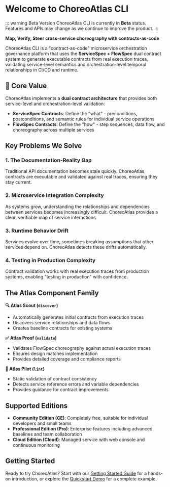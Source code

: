 # Welcome to ChoreoAtlas CLI

::: warning Beta Version
ChoreoAtlas CLI is currently in **Beta** status. Features and APIs may change as we continue to improve the product.
:::

**Map, Verify, Steer cross-service choreography with contracts-as-code**

ChoreoAtlas CLI is a "contract-as-code" microservice orchestration governance platform that uses the **ServiceSpec + FlowSpec** dual contract system to generate executable contracts from real execution traces, validating service-level semantics and orchestration-level temporal relationships in CI/CD and runtime.

## 🎯 Core Value

ChoreoAtlas implements a **dual contract architecture** that provides both service-level and orchestration-level validation:

- **ServiceSpec Contracts**: Define the "what" - preconditions, postconditions, and semantic rules for individual service operations
- **FlowSpec Contracts**: Define the "how" - step sequences, data flow, and choreography across multiple services

## Key Problems We Solve

### 1. The Documentation-Reality Gap
Traditional API documentation becomes stale quickly. ChoreoAtlas contracts are executable and validated against real traces, ensuring they stay current.

### 2. Microservice Integration Complexity  
As systems grow, understanding the relationships and dependencies between services becomes increasingly difficult. ChoreoAtlas provides a clear, verifiable map of service interactions.

### 3. Runtime Behavior Drift
Services evolve over time, sometimes breaking assumptions that other services depend on. ChoreoAtlas detects these drifts automatically.

### 4. Testing in Production Complexity
Contract validation works with real execution traces from production systems, enabling "testing in production" with confidence.

## The Atlas Component Family

**🔍 Atlas Scout (`discover`)**
- Automatically generates initial contracts from execution traces
- Discovers service relationships and data flows
- Creates baseline contracts for existing systems

**✅ Atlas Proof (`validate`)**  
- Validates FlowSpec choreography against actual execution traces
- Ensures design matches implementation
- Provides detailed coverage and compliance reports

**🧭 Atlas Pilot (`lint`)**
- Static validation of contract consistency
- Detects service reference errors and variable dependencies  
- Provides guidance for contract improvements

## Supported Editions

- **Community Edition (CE)**: Completely free, suitable for individual developers and small teams
- **Professional Edition (Pro)**: Enterprise features including advanced baselines and team collaboration  
- **Cloud Edition (Cloud)**: Managed service with web console and continuous monitoring

## Getting Started

Ready to try ChoreoAtlas? Start with our [Getting Started Guide](./getting-started.md) for a hands-on introduction, or explore the [Quickstart Demo](https://github.com/choreoatlas2025/quickstart-demo) for a complete example.